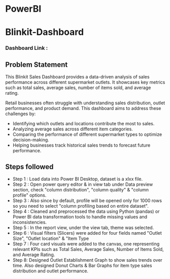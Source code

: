 # PowerBI
# Blinkit-Dashboard

### Dashboard Link : 

## Problem Statement

This Blinkit Sales Dashboard provides a data-driven analysis of sales performance across different supermarket outlets. It showcases key metrics such as total sales, average sales, number of items sold, and average rating.

Retail businesses often struggle with understanding sales distribution, outlet performance, and product demand. This dashboard aims to address these challenges by:
- Identifying which outlets and locations contribute the most to sales.
- Analyzing average sales across different item categories.
- Comparing the performance of different supermarket types to optimize decision-making.
- Helping businesses track historical sales trends to forecast future performance.

## Steps followed 

- Step 1 : Load data into Power BI Desktop, dataset is a xlxx file.
- Step 2 : Open power query editor & in view tab under Data preview section, check "column distribution", "column quality" & "column profile" options.
- Step 3 : Also since by default, profile will be opened only for 1000 rows so you need to select "column profiling based on entire dataset".
- Step 4 : Cleaned and preprocessed the data using Python (pandas) or Power BI data transformation tools to handle missing values and inconsistencies.
- Step 5 : In the report view, under the view tab, theme was selected.
- Step 6 : Visual filters (Slicers) were added for four fields named "Outlet Size", "Outlet location" & "Item Type 
- Step 7 : Four card visuals were added to the canvas, one representing relevant KPIs such as Total Sales, Average Sales, Number of Items Sold, and Average Rating.
- Step 8: Designed Outlet Establishment Graph to show sales trends over time. Also designed Donut Charts & Bar Graphs for item type sales distribution and outlet performance.
